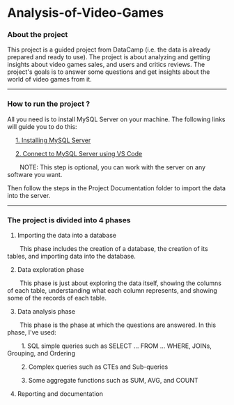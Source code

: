 # Analysis-of-Video-Games

### About the project ###

This project is a guided project from DataCamp (i.e. the data is already prepared and ready to use). The project is about analyzing and getting insights about video games sales, and users and critics reviews. The project's goals is to answer some questions and get insights about the world of video games from it.

- - - -

### How to run the project ? ###

All you need is to install MySQL Server on your machine. The following links will guide you to do this:

&ensp;&thinsp;&ensp;&thinsp;[1. Installing MySQL Server](https://www.javatpoint.com/how-to-install-mysql)

&ensp;&thinsp;&ensp;&thinsp;[2. Connect to MySQL Server using VS Code](https://www.geeksforgeeks.org/how-to-connect-to-mysql-server-using-vs-code-and-fix-errors/)

&ensp;&thinsp;&ensp;&thinsp;&ensp;&thinsp;NOTE: This step is optional, you can work with the server on any software you want.

Then follow the steps in the Project Documentation folder to import the data into the server.

- - - -

### The project is divided into 4 phases ###

1. Importing the data into a database

&ensp;&thinsp;&ensp;&thinsp;&ensp;&thinsp;This phase includes the creation of a database, the creation of its tables, and importing data into the database.

2. Data exploration phase

&ensp;&thinsp;&ensp;&thinsp;&ensp;&thinsp;This phase is just about exploring the data itself, showing the columns of each table, understanding what each column represents, and showing some of the records of each table.

3. Data analysis phase

&ensp;&thinsp;&ensp;&thinsp;&ensp;&thinsp;This phase is the phase at which the questions are answered. In this phase, I've used:

&ensp;&thinsp;&ensp;&thinsp;&ensp;&thinsp; 1. SQL simple queries such as SELECT ... FROM ... WHERE, JOINs, Grouping, and Ordering

&ensp;&thinsp;&ensp;&thinsp;&ensp;&thinsp; 2. Complex queries such as CTEs and Sub-queries

&ensp;&thinsp;&ensp;&thinsp;&ensp;&thinsp; 3. Some aggregate functions such as SUM, AVG, and COUNT

4. Reporting and documentation

